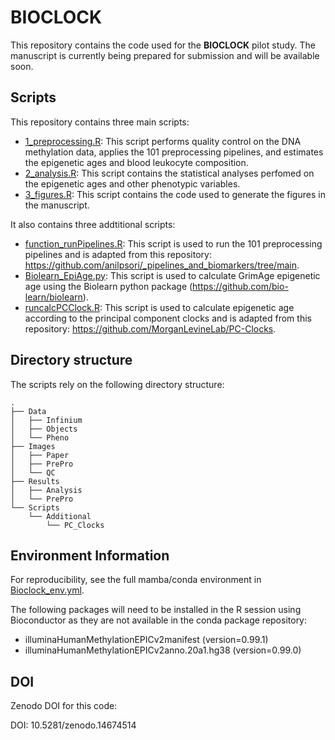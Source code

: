 # BIOCLOCK

This repository contains the code used for the **BIOCLOCK** pilot study. The manuscript is currently being prepared for submission and will be available soon.

## Scripts

This repository contains three main scripts:
- [1_preprocessing.R](./Scripts/1_preprocessing.R): This script performs quality control on the DNA methylation data, applies the 101 preprocessing pipelines, and estimates the epigenetic ages and blood leukocyte composition.
- [2_analysis.R](./Scripts/2_analysis.R): This script contains the statistical analyses perfomed on the epigenetic ages and other phenotypic variables.
- [3_figures.R](./Scripts/3_figures.R): This script contains the code used to generate the figures in the manuscript.

It also contains three addtitional scripts:
- [function_runPipelines.R](./Scripts/Additional/function_runPipelines.R): This script is used to run the 101 preprocessing pipelines and is adapted from this repository: https://github.com/anilpsori/_pipelines_and_biomarkers/tree/main.
- [Biolearn_EpiAge.py](./Scripts/Additional/Biolearn_EpiAge.py): This script is used to calculate GrimAge epigenetic age using the Biolearn python package (https://github.com/bio-learn/biolearn).
- [runcalcPCClock.R](./Scripts/Additional/runcalcPCClock.R): This script is used to calculate epigenetic age according to the principal component clocks and is adapted from this repository: https://github.com/MorganLevineLab/PC-Clocks.

## Directory structure

The scripts rely on the following directory structure:

```plaintext
.
├── Data
│   ├── Infinium
│   ├── Objects
│   └── Pheno
├── Images
│   ├── Paper
│   ├── PrePro
│   └── QC
├── Results
│   ├── Analysis
│   └── PrePro
└── Scripts
    └── Additional
        └── PC_Clocks
```

## Environment Information

For reproducibility, see the full mamba/conda environment in [Bioclock_env.yml](./Bioclock_env.yml).

The following packages will need to be installed in the R session using Bioconductor as they are not available in the conda package repository:
 - illuminaHumanMethylationEPICv2manifest (version=0.99.1)
 - illuminaHumanMethylationEPICv2anno.20a1.hg38 (version=0.99.0)

## DOI

Zenodo DOI for this code:

DOI: 10.5281/zenodo.14674514

